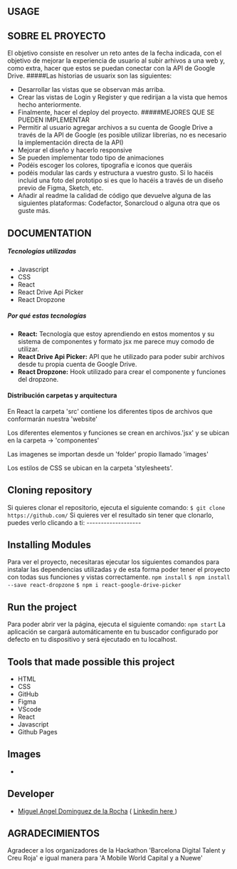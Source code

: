 
## USAGE
## SOBRE EL PROYECTO

El objetivo consiste en resolver un reto antes de la fecha indicada, con el objetivo de mejorar la experiencia de usuario al subir arhivos a una web y, como extra, hacer que estos se puedan conectar con la API de Google Drive.
#####Las historias de usuarix son las siguientes:
- Desarrollar las vistas que se observan más arriba.
- Crear las vistas de Login y Register y que redirijan a la vista que hemos hecho anteriormente.
- Finalmente, hacer el deploy del proyecto.
#####MEJORES QUE SE PUEDEN IMPLEMENTAR
- Permitir al usuario agregar archivos a su cuenta de Google Drive a través de la API de Google (es posible utilizar librerías, no es necesario la implementación directa de la API)
- Mejorar el diseño y hacerlo responsive
- Se pueden implementar todo tipo de animaciones
- Podéis escoger los colores, tipografía e iconos que queráis
- podéis modular las cards y estructura a vuestro gusto. Si lo hacéis incluid una foto del prototipo si es que lo hacéis a través de un diseño previo de Figma, Sketch, etc.
- Añadir al readme la calidad de código que devuelve alguna de las siguientes plataformas: Codefactor, Sonarcloud o alguna otra que os guste más.
## DOCUMENTATION
##### Tecnologías utilizadas
- Javascript
- CSS
- React
- React Drive Api Picker
- React Dropzone
##### Por qué estas tecnologías
- **React:** Tecnología que estoy aprendiendo en estos momentos y su sistema de componentes y formato jsx me parece muy comodo de utilizar.
- **React Drive Api Picker:** API que he utilizado para poder subir archivos desde tu propia cuenta de Google Drive.
- **React Dropzone:** Hook utilizado para crear el componente y funciones del dropzone.
#### Distribución carpetas y arquitectura

En React la carpeta 'src' contiene los diferentes tipos de archivos que conformarán nuestra 'website'

Los diferentes elementos y funciones se crean en archivos.'jsx' y se ubican en la carpeta -> 'componentes' 

Las imagenes se importan desde un 'folder' propio llamado 'images' 

Los estilos de CSS se ubican en la carpeta 'stylesheets'.
 
## Cloning repository
Si quieres clonar el repositorio, ejecuta el siguiente comando:
`$ git clone https://github.com/`
Si quieres ver el resultado sin tener que clonarlo, puedes verlo clicando a ti: -------------------
## Installing Modules
Para ver el proyecto, necesitaras ejecutar los siguientes comandos para instalar las dependencias utilizadas y de esta forma poder tener el proyecto con todas sus funciones y vistas correctamente.
 `npm install`
 `$ npm install --save react-dropzone`
 `$ npm i react-google-drive-picker`
## Run the project
Para poder abrir ver la página, ejecuta el siguiente comando:
 `npm start`
La aplicación se cargará automáticamente en tu buscador configurado por defecto en tu dispositivo y será ejecutado en tu localhost.
## Tools that made possible this project
- HTML
- CSS
- GitHub
- Figma
- VScode
- React
- Javascript
- Github Pages
## Images
- 
## Developer
- [Miguel Angel Dominguez de la Rocha](https://github.com/MADROCHA) ( [ Linkedin here ](www.linkedin.com/in/miguel-angel-dominguez-de-la-rocha/))
## AGRADECIMIENTOS
 Agradecer a los organizadores de la Hackathon 'Barcelona Digital Talent y Creu Roja' e igual manera para 'A Mobile World Capital y a Nuewe'